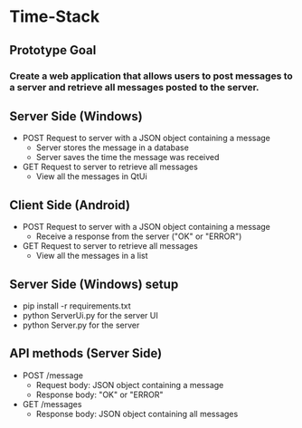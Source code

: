# Time-Stack

## Prototype Goal

### Create a web application that allows users to post messages to a server and retrieve all messages posted to the server.
## Server Side (Windows)
- POST Request to server with a JSON object containing a message
    - Server stores the message in a database
    - Server saves the time the message was received
- GET Request to server to retrieve all messages
    - View all the messages in QtUi

## Client Side (Android)
- POST Request to server with a JSON object containing a message
    - Receive a response from the server ("OK" or "ERROR")
- GET Request to server to retrieve all messages
    - View all the messages in a list

## Server Side (Windows) setup
- pip install -r requirements.txt
- python ServerUi.py for the server UI
- python Server.py for the server

## API methods (Server Side)
- POST /message
    - Request body: JSON object containing a message
    - Response body: "OK" or "ERROR"
- GET /messages
    - Response body: JSON object containing all messages
